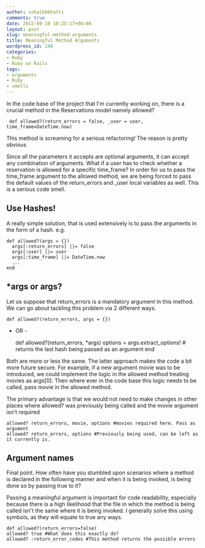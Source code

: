 ```yaml
---
author: sohaibbbhatti
comments: true
date: 2012-09-10 10:25:17+00:00
layout: post
slug: meaningful-method-arguments
title: Meaningful Method Arguments
wordpress_id: 140
categories:
- Ruby
- Ruby on Rails
tags:
- arguments
- Ruby
- smells
---
```


In the code base of the project that I'm currently working on, there is a crucial method in the Reservations model namely allowed?

    
     def allowed?(return_errors = false, _user = user, time_frame=DateTime.now)


This method is screaming for a serious refactoring! The reason is pretty obvious

Since all the parameters it accepts are optional arguments, it can accept any combination of arguments. What if a user has to check whether a reservation is allowed for a specific time_frame? In order for us to pass the time_frame argument to the allowed method, we are being forced to pass the default values of the return_errors and _user local variables as well. This is a serious code smell.


## **Use Hashes!**


A really simple solution, that is used extensively is to pass the arguments in the form of a hash. e.g.

    
    def allowed?(args = {})
      args[:return_errors] ||= false
      args[:user] ||= user
      args[:time_frame] ||= DateTime.now
      ...
    end




## *args or args?


Let us suppose that return_errors is a mandatory argument in this method. We can go about tackling this problem via 2 different ways.

    
    def allowed?(return_errors, args = {})


- OR -

    
    def allowed?(return_errors, *args)
      options = args.extract_options! # returns the last hash being passed as an argument
    end


Both are more or less the same. The latter approach makes the code a bit more future secure. For example, if a new argument movie was to be introduced, we could implement the logic in the allowed method treating movies as args[0]. Then where ever in the code base this logic needs to be called, pass movie in the allowed method.

The primary advantage is that we would not need to make changes in other places where allowed? was previously being called and the movie argument isn't required

    
    allowed? return_errors, movie, options #movies required here. Pass as argument
    allowed? return_errors, options #Previously being used, can be left as it currently is.




## Argument names


Final point. How often have you stumbled upon scenarios where a method is declared in the following manner and when it is being invoked, is being done so by passing true to it?

Passing a meaningful argument is important for code readability, especially because there is a high likelihood that the file in which the method is being called isn't the same where it is being invoked. I generally solve this using symbols, as they will equate to true any ways.

    
    def allowed?(return_errors=false)
    allowed? true #What does this exactly do?
    allowed? :return_error_codes #This method returns the possible errors
